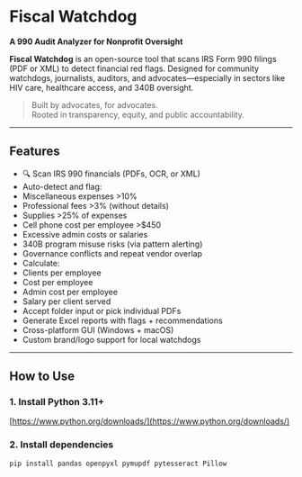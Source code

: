 #  Fiscal Watchdog  
**A 990 Audit Analyzer for Nonprofit Oversight**

**Fiscal Watchdog** is an open-source tool that scans IRS Form 990 filings (PDF or XML) to detect financial red flags. Designed for community watchdogs, journalists, auditors, and advocates—especially in sectors like HIV care, healthcare access, and 340B oversight.

>  Built by advocates, for advocates.  
>  Rooted in transparency, equity, and public accountability.

---

##  Features

- 🔍 Scan IRS 990 financials (PDFs, OCR, or XML)
-  Auto-detect and flag:
  -  Miscellaneous expenses >10%
  -  Professional fees >3% (without details)
  -  Supplies >25% of expenses
  -  Cell phone cost per employee >$450
  -  Excessive admin costs or salaries
  -  340B program misuse risks (via pattern alerting)
  -  Governance conflicts and repeat vendor overlap
-  Calculate:
  - Clients per employee
  - Cost per employee
  - Admin cost per employee
  - Salary per client served
-  Accept folder input or pick individual PDFs
-  Generate Excel reports with flags + recommendations
-  Cross-platform GUI (Windows + macOS)
-  Custom brand/logo support for local watchdogs

---

## How to Use

### 1. Install Python 3.11+
[https://www.python.org/downloads/](https://www.python.org/downloads/)

### 2. Install dependencies
```bash
pip install pandas openpyxl pymupdf pytesseract Pillow
